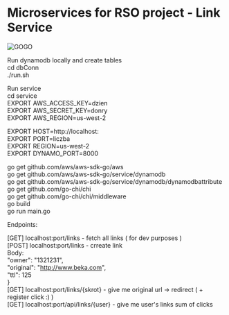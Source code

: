 # Microservices for RSO project - Link Service

![GOGO](https://ih0.redbubble.net/image.520470450.9907/flat,550x550,075,f.u4.jpg)


Run dynamodb locally and create tables<br/>
cd dbConn <br/>
./run.sh <br/>

Run service <br/>
cd service <br/>
EXPORT AWS_ACCESS_KEY=dzien <br/>
EXPORT AWS_SECRET_KEY=donry <br/>
EXPORT AWS_REGION=us-west-2 <br/>

EXPORT HOST=http://localhost: <br/>
EXPORT PORT=liczba <br/>
EXPORT REGION=us-west-2 <br/>
EXPORT DYNAMO_PORT=8000 <br/>

go get github.com/aws/aws-sdk-go/aws <br/>
go get github.com/aws/aws-sdk-go/service/dynamodb <br/>
go get github.com/aws/aws-sdk-go/service/dynamodb/dynamodbattribute <br/>
go get github.com/go-chi/chi <br/> 
go get github.com/go-chi/chi/middleware <br/>
go build <br/>
go run main.go <br/>

Endpoints: 

[GET] localhost:port/links - fetch all links ( for dev purposes ) <br/>
[POST] localhost:port/links - crreate link <br/>
Body: <br/>
	"owner": "1321231", <br/>
	"original": "http://www.beka.com", <br/>
	"ttl": 125 <br/>
} <br/>
[GET] localhost:port/links/{skrot} - give me original url -> redirect ( + register click :) ) <br/>
[GET] localhost:port/api/links/{user} - give me user's links sum of clicks 

  

